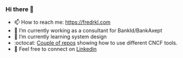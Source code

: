 ### Hi there 👋
- 📫 How to reach me: https://fredrkl.com
- 🔭 I’m currently working as a consultant for BankId/BankAxept
- 🌱 I’m currently learning system design
- :octocat: [Couple of repos](https://github.com/fredrkl?tab=repositories&q=cncf-demo) showing how to use different CNCF tools.
- 📝 Feel free to connect on [Linkedin](https://www.linkedin.com/in/fredrikklingenberg/)

<!--
**fredrkl/fredrkl** is a ✨ _special_ ✨ repository because its `README.md` (this file) appears on your GitHub profile.

Here are some ideas to get you started:

- 👯 I’m looking to collaborate on ...
- 🤔 I’m looking for help with ...
- 💬 Ask me about ...

- 😄 Pronouns: ...
- ⚡ Fun fact: ...
-->
